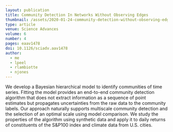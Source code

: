 ```yaml
---
layout: publication
title: Community Detection In Networks Without Observing Edges
thumbnail: /assets/2020-01-24-community-detection-without-observing-edges.jpg
type: article
venue: Science Advances
volume: 6
number: 4
pages: eaav1478
doi: 10.1126/sciadv.aav1478
author:
  - me
  - lpeel
  - rlambiotte
  - njones
---
```


We develop a Bayesian hierarchical model to identify communities of time series. Fitting the model provides an end-to-end community detection algorithm that does not extract information as a sequence of point estimates but propagates uncertainties from the raw data to the community labels. Our approach naturally supports multiscale community detection and the selection of an optimal scale using model comparison. We study the properties of the algorithm using synthetic data and apply it to daily returns of constituents of the S&P100 index and climate data from U.S. cities.
